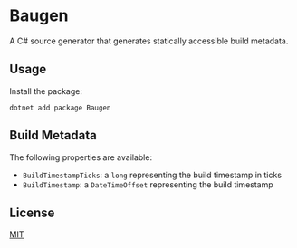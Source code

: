 # Baugen

A C# source generator that generates statically accessible build metadata.

## Usage

Install the package:

```shell
dotnet add package Baugen
```

## Build Metadata

The following properties are available:

- `BuildTimestampTicks`: a `long` representing the build timestamp in ticks
- `BuildTimestamp`: a `DateTimeOffset` representing the build timestamp

## License

[MIT](LICENSE)
